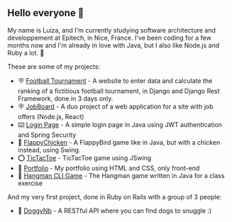 ## Hello everyone 🤗

My name is Luiza, and I'm currently studying software architecture and developpement at Epitech, in Nice, France. I've been coding for a few months now and I'm already in love with Java, but I also like Node.js and Ruby a lot. 🌹

These are some of my projects:
- 🪧 [Football Tournament](https://github.com/luizanbrg/test_technique) - A website to enter data and calculate the ranking of a 
fictitious football tournament, in Django and Django Rest Framework, done in 3 days only. 
- 🪧 [JobBoard](https://github.com/luizanbrg/jobBoard) - A duo project of a web application for a site with job offers (Node.js, React)
- ⌨️ [Login Page](https://github.com/luizanbrg/login-auth-api) - A simple login page in Java using JWT authentication and Spring Security
- 🐔 [FlappyChicken](https://github.com/luizanbrg/flappychicken) - A FlappyBird game like in Java, but with a chicken instead, using Swing.
- ⭕️ [TicTacToe](https://github.com/luizanbrg/tictactoe) - TicTacToe game using JSwing
- 💭 [Portfolio](https://github.com/luizanbrg/portfolio-luiza) - My portfolio using HTML and CSS, only front-end
- 📝 [Hangman CLI Game](https://github.com/luizanbrg/hangman) - The Hangman game written in Java for a class exercise

And my very first project, done in Ruby on Rails with a group of 3 people:
- 🐶 [DoggyNb](https://github.com/luizanbrg/doggynb2) - A RESTful API where you can find dogs to snuggle :)
